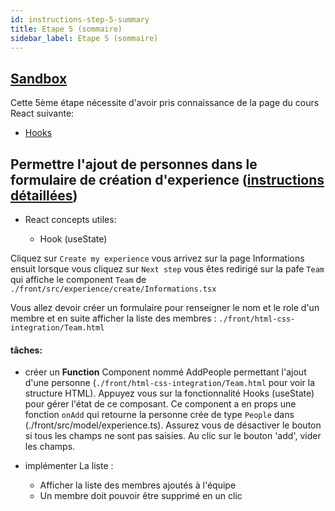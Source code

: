 ```yaml
---
id: instructions-step-5-summary
title: Etape 5 (sommaire)
sidebar_label: Etape 5 (sommaire)
---
```


## [Sandbox](https://codesandbox.io/s/github/reactlab-dev/reactlab/tree/step-5/lab/front)

Cette 5ème étape nécessite d'avoir pris connaissance de la page du cours React suivante:

- [Hooks](../react/react-hooks)

## Permettre l'ajout de personnes dans le formulaire de création d'experience ([instructions détaillées](./step-5-detailed.md))

- React concepts utiles:

  - Hook (useState)

Cliquez sur `Create my experience` vous arrivez sur la page Informations ensuit lorsque vous cliquez sur `Next step` vous êtes redirigé sur la pafe `Team` qui affiche le component `Team` de `./front/src/experience/create/Informations.tsx`

Vous allez devoir créer un formulaire pour renseigner le nom et le role d'un membre et en suite afficher la liste des membres : `./front/html-css-integration/Team.html`

#### tâches:

- créer un **Function** Component nommé AddPeople permettant l'ajout d'une personne (`./front/html-css-integration/Team.html` pour voir la structure HTML). Appuyez vous sur la fonctionnalité Hooks (useState) pour gérer l'état de ce composant. Ce component a en props une fonction `onAdd` qui retourne la personne crée de type `People` dans (./front/src/model/experience.ts). Assurez vous de désactiver le bouton si tous les champs ne sont pas saisies. Au clic sur le bouton 'add', vider les champs.

- implémenter La liste :
  - Afficher la liste des membres ajoutés à l'équipe
  - Un membre doit pouvoir être supprimé en un clic
